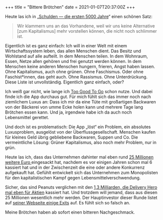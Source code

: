 +++
title = "Bittere Brötchen"
date = 2021-01-07T20:37:00Z
+++


Heute las ich in „[Schulden — die ersten 5000 Jahre](https://de.wikipedia.org/wiki/Schulden%3A_Die_ersten_5000_Jahre)“ einen schönen Satz:

> Wir klammern uns an das Vorhandene, weil wir uns keine Alternative [zum Kapitalismus] mehr vorstellen können, die nicht noch schlimmer ist.

Eigentlich ist es ganz einfach: Ich will in einer Welt mit einem Wirtschaftssystem leben, das allen Menschen dient. Das Besitz und Wohlstand auf alle aufteilt. In dem Menschen teilen. In dem Wohnraum, Essen, Netze allen gehören und frei genutzt werden können. In dem Menschen keine anderen Menschen hungern, frieren, Angst haben lassen. Ohne Kapitalismus, auch ohne grünen. Ohne Faschismus. Oder ohne Faschist*innen, das geht auch. Ohne Rassismus. Ohne Unterdrückung. Diese Liste ist unvollständig. Eigentlich ganz einfach, oder?

Ich weiß gar nicht, wie lange ich [Too Good To Go](https://en.wikipedia.org/wiki/Too_Good_To_Go) schon nutze. Und dabei finde ich die App durchaus gut. Für mich fühlt sich das immer noch nach ziemlichem Luxus an: Dass ich mir da eine Tüte mit großartigen Backwaren von der Bäckerei von umme Ecke holen kann und mehrere Tage lang Brötchen essen kann. Und ja, irgendwie habe ich da auch noch Lebensmittel gerettet. 

Und doch ist es problematisch: Die App „löst“ ein Problem, ein absolutes Luxusproblem, ausgelöst von der Überflussgesellschaft. Menschen kaufen für kleines Geld übrig gebliebene Backwaren, Suppen und Co. Die vermeintliche Lösung: Grüner Kapitalismus, also noch mehr Problem, nur in grün.

Heute las ich, dass das Unternehmen dahinter mal eben rund [25 Millionen weitere Euro ](https://t3n.de/news/31-millionen-dollar-too-good-ab-1348570/) eingesackt hat, nachdem es vor einigen Jahren schon mal 6 kassiert hat und in der Zwischenzeit die eine oder andere Konkurrenz aufgekauft hat. Gefühlt entwickelt sich das Unternehmen zum Monopolisten für den kapitalistischen Kampf gegen Lebensmittelverschwendung.

Sicher, das sind  Peanuts verglichen mit den [1,3 Milliarden, die Delivery Hero mal eben für Aktien](https://t3n.de/news/delivery-hero-wandelanleihe-aktien-1348612/) kassiert hat. Und trotzdem will jemand, dass aus diesen 25 Millionen wesentlich mehr werden. Der Hauptinvestor dieser Runde listet auf [seiner Webseite einige Exits](https://blisce.com/index.php/portfolio/) auf. Es fühlt sich so falsch an.

Meine Brötchen haben ab sofort einen bitteren Nachgeschmack.